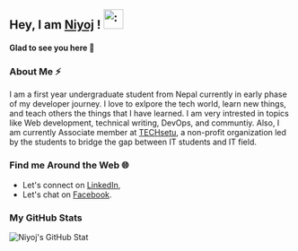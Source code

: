 ## Hey, I am [Niyoj](https://www.github.com/niyoj) ! <img src="https://raw.githubusercontent.com/MartinHeinz/MartinHeinz/master/wave.gif" alt=":wave:" width="35px"/>

#### Glad to see you here :slightly_smiling_face:

### About Me :zap:
I am a first year undergraduate student from Nepal currently in early phase of my developer journey. I love to exlpore the tech world, learn new things, and teach others the things that I have learned. I am very intrested in topics like Web development, technical writing, DevOps, and communtiy. Also, I am currently Associate member at [TECHsetu](https://www.techsetu.org), a non-profit organization led by the students to bridge the gap between IT students and IT field.

### Find me Around the Web :globe_with_meridians:
- Let's connect on [LinkedIn](https://www.linkedin.com/in/niyoj),
- Let's chat on [Facebook](https://www.fb.com/oliniyoj).

### My GitHub Stats
![Niyoj's GitHub Stat](https://github-readme-stats.vercel.app/api?username=niyoj)